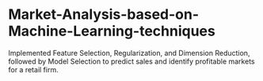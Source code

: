 # Market-Analysis-based-on-Machine-Learning-techniques
Implemented Feature Selection, Regularization, and Dimension Reduction, followed by Model Selection to predict sales and identify profitable markets for a retail firm.
